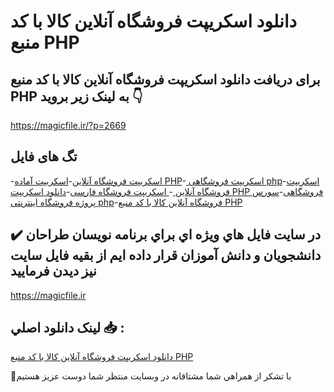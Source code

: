 # دانلود اسکریپت فروشگاه آنلاین کالا با کد منبع PHP

## برای دریافت دانلود اسکریپت فروشگاه آنلاین کالا با کد منبع PHP به لینک زیر بروید 👇

https://magicfile.ir/?p=2669

## تگ های فایل

-[اسکریپت فروشگاه آنلاین](https://magicfile.ir/product/%d8%a7%d8%b3%da%a9%d8%b1%db%8c%d9%be%d8%aa-%d9%81%d8%b1%d9%88%d8%b4%da%af%d8%a7%d9%87-%d8%a2%d9%86%d9%84%d8%a7%db%8c%d9%86-%da%a9%d8%a7%d9%84%d8%a7-%d8%a8%d8%a7-%da%a9%d8%af-php/)-[اسکریپت آماده PHP](https://magicfile.ir/product/%d8%a7%d8%b3%da%a9%d8%b1%db%8c%d9%be%d8%aa-%d9%81%d8%b1%d9%88%d8%b4%da%af%d8%a7%d9%87-%d8%a2%d9%86%d9%84%d8%a7%db%8c%d9%86-%da%a9%d8%a7%d9%84%d8%a7-%d8%a8%d8%a7-%da%a9%d8%af-php/)-[ اسکریپت فروشگاهی php](https://magicfile.ir/product/%d8%a7%d8%b3%da%a9%d8%b1%db%8c%d9%be%d8%aa-%d9%81%d8%b1%d9%88%d8%b4%da%af%d8%a7%d9%87-%d8%a2%d9%86%d9%84%d8%a7%db%8c%d9%86-%da%a9%d8%a7%d9%84%d8%a7-%d8%a8%d8%a7-%da%a9%d8%af-php/)-[اسکریپت فروشگاه آنلاین ](https://magicfile.ir/product/%d8%a7%d8%b3%da%a9%d8%b1%db%8c%d9%be%d8%aa-%d9%81%d8%b1%d9%88%d8%b4%da%af%d8%a7%d9%87-%d8%a2%d9%86%d9%84%d8%a7%db%8c%d9%86-%da%a9%d8%a7%d9%84%d8%a7-%d8%a8%d8%a7-%da%a9%d8%af-php/)-[ اسکریپت فروشگاه فارسی](https://magicfile.ir/product/%d8%a7%d8%b3%da%a9%d8%b1%db%8c%d9%be%d8%aa-%d9%81%d8%b1%d9%88%d8%b4%da%af%d8%a7%d9%87-%d8%a2%d9%86%d9%84%d8%a7%db%8c%d9%86-%da%a9%d8%a7%d9%84%d8%a7-%d8%a8%d8%a7-%da%a9%d8%af-php/)-[دانلود اسکریپت PHP فروشگاهی](https://magicfile.ir/product/%d8%a7%d8%b3%da%a9%d8%b1%db%8c%d9%be%d8%aa-%d9%81%d8%b1%d9%88%d8%b4%da%af%d8%a7%d9%87-%d8%a2%d9%86%d9%84%d8%a7%db%8c%d9%86-%da%a9%d8%a7%d9%84%d8%a7-%d8%a8%d8%a7-%da%a9%d8%af-php/)-[سورس پروژه فروشگاه اینترنتی php](https://magicfile.ir/product/%d8%a7%d8%b3%da%a9%d8%b1%db%8c%d9%be%d8%aa-%d9%81%d8%b1%d9%88%d8%b4%da%af%d8%a7%d9%87-%d8%a2%d9%86%d9%84%d8%a7%db%8c%d9%86-%da%a9%d8%a7%d9%84%d8%a7-%d8%a8%d8%a7-%da%a9%d8%af-php/)-[فروشگاه آنلاین کالا با کد منبع PHP](https://magicfile.ir/product/%d8%a7%d8%b3%da%a9%d8%b1%db%8c%d9%be%d8%aa-%d9%81%d8%b1%d9%88%d8%b4%da%af%d8%a7%d9%87-%d8%a2%d9%86%d9%84%d8%a7%db%8c%d9%86-%da%a9%d8%a7%d9%84%d8%a7-%d8%a8%d8%a7-%da%a9%d8%af-php/)

## ✔️ در سايت فايل هاي ويژه اي براي برنامه نويسان طراحان دانشجويان و دانش آموزان قرار داده ايم از بقيه فايل سايت نيز ديدن فرماييد

https://magicfile.ir


## لينک دانلود اصلي 📥 :

[دانلود اسکریپت فروشگاه آنلاین کالا با کد منبع PHP](https://magicfile.ir/product/%d8%a7%d8%b3%da%a9%d8%b1%db%8c%d9%be%d8%aa-%d9%81%d8%b1%d9%88%d8%b4%da%af%d8%a7%d9%87-%d8%a2%d9%86%d9%84%d8%a7%db%8c%d9%86-%da%a9%d8%a7%d9%84%d8%a7-%d8%a8%d8%a7-%da%a9%d8%af-php/) 


🙏با تشکر از همراهي شما مشتاقانه در وبسایت منتظر شما دوست عزیز هستیم

